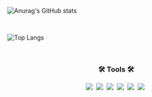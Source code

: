 ![Anurag's GitHub stats](https://github-readme-stats.vercel.app/api?username=user03061&show_icons=true&theme=radical)

<br>

![Top Langs](https://github-readme-stats.vercel.app/api/top-langs/?username=user03061&layout=compact)

<br>
<h3 align="center">🛠 Tools 🛠</h3>
<div align="center">
  <img src="https://img.shields.io/badge/Android_Studio-3DDC84?style=for-the-badge&logo=android-studio&logoColor=white" />&nbsp
  <img src="https://img.shields.io/badge/git-F05033.svg?style=for-the-badge&logo=git&logoColor=white" />&nbsp
  <img src="https://img.shields.io/badge/github-181717.svg?style=for-the-badge&logo=github&logoColor=white" />&nbsp
  <img src="https://img.shields.io/badge/figma-F24E1E.svg?style=for-the-badge&logo=figma&logoColor=white" />&nbsp
  <img src="https://img.shields.io/badge/Eclipse-2C2255?style=for-the-badge&logo=eclipse&logoColor=white" />&nbsp
  <img src="https://img.shields.io/badge/SpringBoot-3DDC84.svg?style=for-the-badge&logo=SpringBoot&logoColor=white" />&nbsp
</div>
